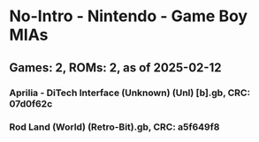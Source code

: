 # No-Intro - Nintendo - Game Boy MIAs
## Games: 2, ROMs: 2, as of 2025-02-12

### Aprilia - DiTech Interface (Unknown) (Unl) [b].gb, CRC: 07d0f62c
### Rod Land (World) (Retro-Bit).gb, CRC: a5f649f8
